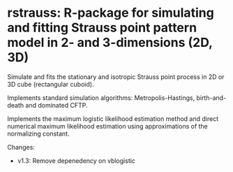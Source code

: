 # rstrauss: R-package for simulating and fitting Strauss point pattern model in 2- and 3-dimensions (2D, 3D)
Simulate and fits the stationary and isotropic Strauss point process in 2D or 3D cube (rectangular cuboid). 

Implements standard simulation algorithms: Metropolis-Hastings, birth-and-death and dominated CFTP.

Implements the maximum logistic likelihood estimation method and direct numerical maximum likelihood estimation using approximations of the normalizing constant.



Changes:

- v1.3: Remove depenedency on vblogistic
